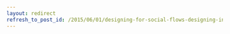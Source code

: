 ```yaml
---
layout: redirect
refresh_to_post_id: /2015/06/01/designing-for-social-flows-designing-incentives
---
```


